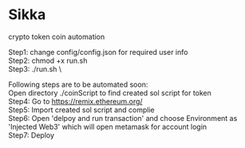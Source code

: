 # Sikka 
crypto token coin automation  

Step1: change config/config.json for required user info \
Step2: chmod +x run.sh \
Step3: ./run.sh \

Following steps are to be automated soon: \
Open directory ./coinScript to find created sol script for token  \
Step4: Go to https://remix.ethereum.org/ \
Step5: Import created sol script and complie  \
Step6: Open 'delpoy and run transaction' and choose Environment as 'Injected Web3' which will open metamask for account login\
Step7: Deploy
